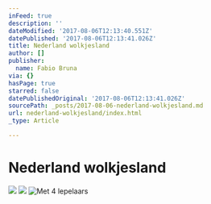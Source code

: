 ```yaml
---
inFeed: true
description: ''
dateModified: '2017-08-06T12:13:40.551Z'
datePublished: '2017-08-06T12:13:41.026Z'
title: Nederland wolkjesland
author: []
publisher:
  name: Fabio Bruna
via: {}
hasPage: true
starred: false
datePublishedOriginal: '2017-08-06T12:13:41.026Z'
sourcePath: _posts/2017-08-06-nederland-wolkjesland.md
url: nederland-wolkjesland/index.html
_type: Article

---
```

# Nederland wolkjesland
![](https://the-grid-user-content.s3-us-west-2.amazonaws.com/1071081d-e988-4892-afc1-81b58d555fc2.jpg)
![](https://the-grid-user-content.s3-us-west-2.amazonaws.com/c98d5a6f-700c-458c-a295-e40a903ea24d.jpg)
![Met 4 lepelaars](https://the-grid-user-content.s3-us-west-2.amazonaws.com/e07f1118-2fbc-43a7-897a-c2139cdf2a8f.jpg)